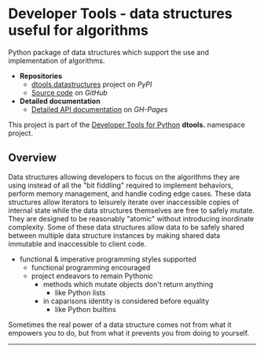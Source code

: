 # Developer Tools - data structures useful for algorithms

Python package of data structures which support the use and
implementation of algorithms.

- **Repositories**
  - [dtools.datastructures][1] project on *PyPI*
  - [Source code][2] on *GitHub*
- **Detailed documentation**
  - [Detailed API documentation][3] on *GH-Pages*

This project is part of the
[Developer Tools for Python][4] **dtools.** namespace project.

## Overview

Data structures allowing developers to focus on the algorithms they are
using instead of all the "bit fiddling" required to implement behaviors,
perform memory management, and handle coding edge cases. These data
structures allow iterators to leisurely iterate over inaccessible copies
of internal state while the data structures themselves are free to
safely mutate. They are designed to be reasonably "atomic" without
introducing inordinate complexity. Some of these data structures allow
data to be safely shared between multiple data structure instances by
making shared data immutable and inaccessible to client code.

- functional & imperative programming styles supported
  - functional programming encouraged
  - project endeavors to remain Pythonic
    - methods which mutate objects don't return anything
      - like Python lists
    - in caparisons identity is considered before equality
      - like Python builtins

Sometimes the real power of a data structure comes not from what it
empowers you to do, but from what it prevents you from doing to
yourself.

______________________________________________________________________

[1]: https://pypi.org/project/dtools.datastructures/
[2]: https://github.com/grscheller/dtools-datastructures/
[3]: https://grscheller.github.io/dtools-docs/datastructures/
[4]: https://github.com/grscheller/dtools-docs
